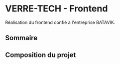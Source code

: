 # VERRE-TECH - Frontend

Réalisation du frontend confié à l'entreprise BATAVIK.

## Sommaire


## Composition du projet